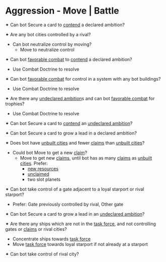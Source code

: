 # Aggression - Move | Battle

✦ Can bot Secure a card to <ins>contend</ins> a declared ambition?

✦ Are any bot cities controlled by a rival?

- Can bot neutralize control by moving?
	- Move to neutralize control

✦ Can bot <ins>favorable combat</ins> to <ins>contend</ins> a declared ambition?

- Use Combat Doctrine to resolve

✦ Can bot <ins>favorable combat</ins> for control in a system with any bot buildings?

- Use Combat Doctrine to resolve

✦ Are there any <ins>undeclared ambition</ins>s and can bot <ins>favorable combat</ins> for trophies?

- Use Combat Doctrine to resolve

✦ Can bot Secure a card to <ins>contend</ins> an <ins>undeclared ambition</ins>?

✦ Can bot Secure a card to grow a lead in a declared ambition?

✦ Does bot have <ins>unbuilt cities</ins> and fewer <ins>claims</ins> than <ins>unbuilt cities</ins>?

- Could bot Move to get a new <ins>claim</ins>?
	- Move to get new <ins>claims</ins>, until bot has as many <ins>claims</ins> as <ins>unbuilt cities</ins>. Prefer:
		- <ins>new resources</ins>
		- <ins>unclaimed</ins>
		- two slot planets

✦ Can bot take control of a gate adjacent to a loyal starport or rival starport?

- Prefer: Gate previously controlled by rival, Other gate

✦ Can bot Secure a card to grow a lead in an <ins>undeclared ambition</ins>?

✦ Are there any ships which are not in the <ins>task force</ins>, and not controlling gates or <ins>claims</ins> or rival cities?

- Concentrate ships towards <ins>task force</ins>
- Move <ins>task force</ins> towards loyal starport if not already at a starport

✦ Can bot take control of rival city?

<div class="pagebreak"> </div>
